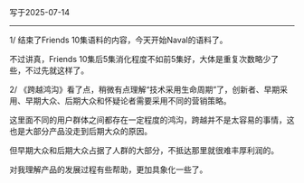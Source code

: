写于2025-07-14

-----

1/ 结束了Friends 10集语料的内容，今天开始Naval的语料了。

不过讲真，Friends 10集后5集消化程度不如前5集好，大体是重复次数略少了些，不过先就这样了。

2/ 《跨越鸿沟》看了点，稍微有点理解“技术采用生命周期”了，创新者、早期采用、早期大众、后期大众和怀疑论者需要采用不同的营销策略。

这里面不同的用户群体之间都存在一定程度的鸿沟，跨越并不是太容易的事情，这也是大部分产品没走到后期大众的原因。

但早期大众和后期大众占据了人群的大部分，不抵达那里就很难丰厚利润的。

对我理解产品的发展过程有些帮助，更加具象化一些了。
